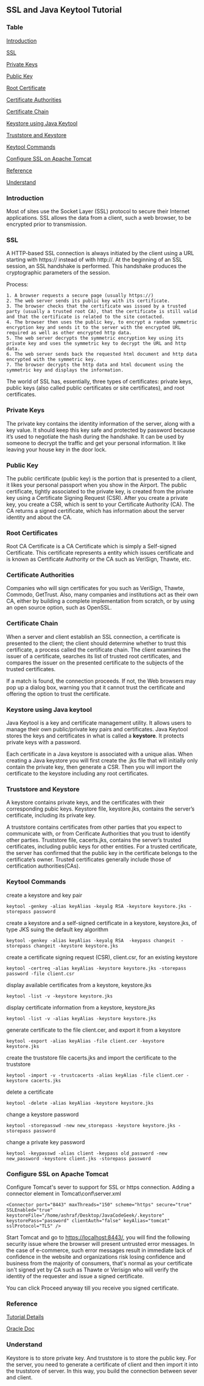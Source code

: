 ## SSL and Java Keytool Tutorial

### Table

[Introduction](###introduction)

[SSL](###SSL)

[Private Keys](###private-keys)

[Public Key](###public-key)

[Root Certificate](###root-certificate)

[Certificate Authorities](###Certificate-authorities)

[Certificate Chain](###certificate-chain)

[Keystore using Java Keytool](###keystore-using-java-keytool)

[Truststore and Keystore](###truststore-and-keystore)

[Keytool Commands](###keytool-commands)

[Configure SSL on Apache Tomcat](###configure-ssl-on-apache-tomcat)

[Reference](###Reference)

[Understand](###understand)

### Introduction

Most of sites use the Socket Layer (SSL) protocol to secure their Internet applications. SSL allows the data from a client, such a web browser, to be encrypted prior to transmission.

### SSL

A HTTP-based SSL connection is always initiated by the client using a URL starting with https:// instead of with http://. At the beginning of an SSL session, an SSL handshake is performed. This handshake produces the cryptographic parameters of the session. 

Process:

 	1. A browser requests a secure page (usually https://)
 	2. The web server sends its public key with its certificate.
 	3. The browser checks that the certificate was issued by a trusted party (usually a trusted root CA), that the certificate is still valid and that the certificate is related to the site contacted.
 	4. The browser then uses the public key, to encrypt a random symmetric encryption key and sends it to the server with the encrypted URL required as well as other encrypted http data.
 	5. The web server decrypts the symmetric encryption key using its private key and uses the symmetric key to decrypt the URL and http data.
 	6. The web server sends back the requested html document and http data encrypted with the symmetric key.
 	7. The browser decrypts the http data and html document using the symmetric key and displays the information.

The world of SSL has, essentially, three types of certificates: private keys, public keys (also called public certificates or site certificates), and root certificates.

### Private Keys

The private key contains the identity information of the server, along with a key value. It should keep this key safe and protected by password because it’s used to negotiate the hash during the handshake. It can be used by someone to decrypt the traffic and get your personal information. It like leaving your house key in the door lock.

### Public Key

The public certificate (public key) is the portion that is presented to a client, it likes your personal passport when you show in the Airport. The public certificate, tightly associated to the private key, is created from the private key using a Certificate Signing Request (CSR). After you create a private key, you create a CSR, which is sent to your Certificate Authority (CA). The CA returns a signed certificate, which has information about the server identity and about the CA.

### Root Certificates

Root CA Certificate is a CA Certificate which is simply a Self-signed Certificate. This certificate represents a entity which issues certificate and is known as Certificate Authority or the CA such as VeriSign, Thawte, etc.

### Certificate Authorities

Companies who will sign certificates for you such as VeriSign, Thawte, Commodo, GetTrust. Also, many companies and institutions act as their own CA, either by building a complete implementation from scratch, or by using an open source option, such as OpenSSL.

### Certificate Chain

When a server and client establish an SSL connection, a certificate is presented to the client; the client should determine whether to trust this certificate, a process called the certificate chain. The client examines the issuer of a certificate, searches its list of trusted root certificates, and compares the issuer on the presented certificate to the subjects of the trusted certificates.

If a match is found, the connection proceeds. If not, the Web browsers may pop up a dialog box, warning you that it cannot trust the certificate and offering the option to trust the certificate.

### Keystore using Java keytool

Java Keytool is a key and certificate management utility. It allows users to manage their own public/private key pairs and certificates. Java Keytool stores the keys and certificates in what is called a **keystore**. It protects private keys with a password.

Each certificate in a Java keystore is associated with a unique alias. When creating a Java keystore you will first create the .jks file that will initially only contain the private key, then generate a CSR. Then you will import the certificate to the keystore including any root certificates.

### Truststore and Keystore

A keystore contains private keys, and the certificates with their corresponding pubic keys. Keystore file, keystore.jks, contains the server’s certificate, including its private key.

A truststore contains certificates from other parties that you expect to communicate with, or from Cerificate Authorities that you trust to identify other parties. Truststore file, cacerts.jks, contains the server’s trusted certificates, including public keys for other entities. For a trusted certificate, the server has confirmed that the public key in the certificate belongs to the certificate’s owner. Trusted certificates generally include those of certification authorities(CAs).

### Keytool Commands

create a keystore and key pair

`keytool -genkey -alias keyAlias -keyalg RSA -keystore keystore.jks -storepass password`

create a keystore and a self-signed certificate in a keystore, keystore.jks, of type JKS suing the default key algorithm

`keytool -genkey -alias keyAlias -keyalg RSA  -keypass changeit  -storepass changeit -keystore keystore.jks`

create a certificate signing request (CSR), client.csr, for an existing keystore

`keytool -certreq -alias keyAlias -keystore keystore.jks -storepass password -file client.csr`

display available certificates from a keystore, keystore.jks

`keytool -list -v -keystore keystore.jks`

display certificate information from a keystore, keystore,jks

`keytool -list -v -alias keyAlias -keystore keystore.jks`

generate certificate to the file client.cer, and export it from a keystore

`keytool -export -alias keyAlias -file client.cer -keystore keystore.jks`

create the truststore file cacerts.jks and import the certificate to the truststore

`keytool -import -v -trustcacerts -alias keyAlias -file client.cer -keystore cacerts.jks`

delete a certificate

`keytool -delete -alias keyAlias -keystore keystore.jks`

change a keystore password

`keytool -storepasswd -new new_storepass -keystore keystore.jks -storepass password`

change a private key password

`keytool -keypasswd -alias client -keypass old_password -new new_password -keystore client.jks -storepass password`

### Configure SSL on Apache Tomcat

Configure Tomcat's sever to support for SSL or https connection. Adding a connector element in Tomcat\conf\server.xml

`<Connector port="8443" maxThreads="150" scheme="https" secure="true"
SSLEnabled="true" keystoreFile="/home/ashraf/Desktop/JavaCodeGeek/.keystore" keystorePass="password" clientAuth="false" keyAlias="tomcat" sslProtocol="TLS" />`

Start Tomcat and go to <https://localhost:8443/>, you will find the following security issue where the browser will present untrusted error messages. In the case of e-commerce, such error messages result in immediate lack of confidence in the website and organizations risk losing confidence and business from the majority of consumers, that's normal as your certificate isn't signed yet by CA such as Thawte or Verisign who will verify the identity of the requester and issue a signed certificate.

You can click Proceed anyway till you receive you signed certificate.

### Reference

[Tutorial Details](https://www.javacodegeeks.com/2014/07/java-keystore-tutorial.html)

[Oracle Doc](<https://docs.oracle.com/cd/E19830-01/819-4712/ablqw/index.html>)

### Understand

Keystore is to store private key. And truststore is to store the public key. For the server, you need to generate a certificate of client and then import it into the truststore of server. In this way, you build the connection between sever and client.
